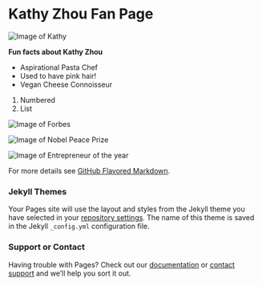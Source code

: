 # Kathy Zhou Fan Page


![Image of Kathy](https://miro.medium.com/fit/c/160/160/2*WD2ncuFvTJDIpkNaGnCaNA.jpeg)


**Fun facts about Kathy Zhou**

- Aspirational Pasta Chef
- Used to have pink hair!
- Vegan Cheese Connoisseur

1. Numbered
2. List


![Image of Forbes](https://www.pngkit.com/png/detail/42-423636_forbes-under-30-asia-forbes-30-under-30.png)

![Image of Nobel Peace Prize](https://www.underconsideration.com/brandnew/archives/the_nobel_prize_logo_before_after_a.png)

![Image of Entrepreneur of the year](https://media.bizj.us/view/img/10465872/ey-names-entrepreneur-of-the-year*750xx747-420-107-0.jpg)



For more details see [GitHub Flavored Markdown](https://guides.github.com/features/mastering-markdown/).

### Jekyll Themes

Your Pages site will use the layout and styles from the Jekyll theme you have selected in your [repository settings](https://github.com/kathyzhouqueenly/kathyzhouqueenly.github.io/settings). The name of this theme is saved in the Jekyll `_config.yml` configuration file.

### Support or Contact

Having trouble with Pages? Check out our [documentation](https://help.github.com/categories/github-pages-basics/) or [contact support](https://github.com/contact) and we’ll help you sort it out.
